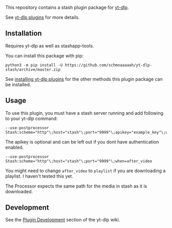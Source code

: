 This repository contains a stash plugin package for [yt-dlp](https://github.com/yt-dlp/yt-dlp#readme). 

See [yt-dlp plugins](https://github.com/yt-dlp/yt-dlp#plugins) for more details.


## Installation

Requires yt-dlp as well as stashapp-tools.

You can install this package with pip:
```shell
python3 -m pip install -U https://github.com/schmoaaaaah/yt-dlp-stash/archive/master.zip
```

See [installing yt-dlp plugins](https://github.com/yt-dlp/yt-dlp#installing-plugins) for the other methods this plugin package can be installed.


## Usage

To use this plugin, you must have a stash server running and add following to your yt-dlp command:
```shell
--use-postprocessor Stash:scheme="http"\;host="stash"\;port="9999"\;apikey="example_key"\;when=after_video
```
The apikey is optional and can be left out if you dont have authentication enabled.
```shell
--use-postprocessor Stash:scheme="http"\;host="stash"\;port="9999"\;when=after_video
```

You might need to change `after_video` to `playlist` if you are downloading a playlist.
I haven't tested this yet.

The Processor expects the same path for the media in stash as it is downloaded.

## Development

See the [Plugin Development](https://github.com/yt-dlp/yt-dlp/wiki/Plugin-Development) section of the yt-dlp wiki.
